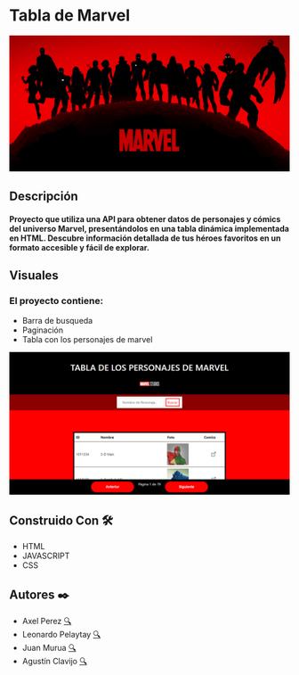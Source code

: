 # Tabla de Marvel
![header](./ImgGithub/portada.jpg)

## Descripción
#### Proyecto que utiliza una API para obtener datos de personajes y cómics del universo Marvel, presentándolos en una tabla dinámica implementada en HTML. Descubre información detallada de tus héroes favoritos en un formato accesible y fácil de explorar.
## Visuales
### El proyecto contiene:
- Barra de busqueda
- Paginación
- Tabla con los personajes de marvel
  
![aplicacion](ImgGithub/aplicacion.png)

## Construido Con 🛠️
- HTML
- JAVASCRIPT
- CSS
## Autores ✒️
- Axel Perez [🔍](https://github.com/axelprz)
- Leonardo Pelaytay [🔍](https://github.com/LeoTheGoldenBoy)
- Juan Murua [🔍](https://github.com/juanmm77)
- Agustín Clavijo [🔍](https://github.com/AguusClavijo)
